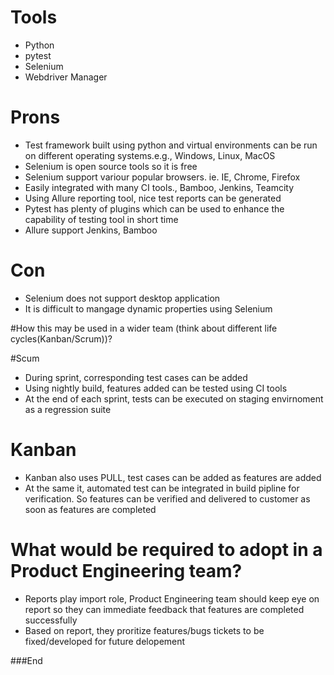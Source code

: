 # Tools
- Python
- pytest
- Selenium 
- Webdriver Manager

# Prons
- Test framework built using python and virtual environments can be run on different operating systems.e.g., Windows, Linux, MacOS
- Selenium is open source tools so it is free
- Selenium support variour popular browsers. ie. IE, Chrome, Firefox
- Easily integrated with many CI tools., Bamboo, Jenkins, Teamcity
- Using Allure reporting tool, nice test reports can be generated
- Pytest has plenty of plugins which can be used to enhance the capability of testing tool in short time
- Allure support Jenkins, Bamboo

# Con
- Selenium does not support desktop application
- It is difficult to mangage dynamic properties using Selenium 

#How this may be used in a wider team (think about different life cycles(Kanban/Scrum))?

#Scum
- During sprint, corresponding test cases can be added 
- Using nightly build, features added can be tested using CI tools
- At the end of each sprint, tests can be executed on staging envirnoment as a regression suite

# Kanban
- Kanban also uses PULL, test cases can be added as features are added
- At the same it, automated test can be integrated in build pipline for verification. So features can be verified and delivered to customer as soon as features are completed

# What would be required to adopt in a Product Engineering team?
- Reports play import role, Product Engineering team should keep eye on report so they can immediate feedback that features are completed successfully
- Based on report, they proritize features/bugs tickets to be fixed/developed for future delopement


###End

